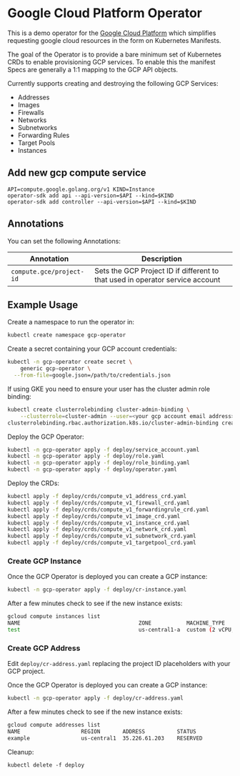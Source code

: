 # Google Cloud Platform Operator

This is a demo operator for the [Google Cloud Platform](https://cloud.google.com) which simplifies requesting google cloud resources in the form on Kubernetes Manifests.

The goal of the Operator is to provide a bare minimum set of Kubernetes CRDs to enable provisioning GCP services. To enable this the manifest Specs are generally a 1:1 mapping to the GCP API objects.

Currently supports creating and destroying the following GCP Services:

* Addresses
* Images
* Firewalls
* Networks
* Subnetworks
* Forwarding Rules
* Target Pools
* Instances



## Add new gcp compute service

```
API=compute.google.golang.org/v1 KIND=Instance
operator-sdk add api --api-version=$API --kind=$KIND
operator-sdk add controller --api-version=$API --kind=$KIND
```

## Annotations

You can set the following Annotations:

| Annotation | Description |
| ---------- | ----------- |
| `compute.gce/project-id` | Sets the GCP Project ID if different to that used in operator service account |


## Example Usage

Create a namespace to run the operator in:

```bash
kubectl create namespace gcp-operator
```

Create a secret containing your GCP account credentials:

```bash
kubectl -n gcp-operator create secret \
    generic gcp-operator \
  --from-file=google.json=/path/to/credentials.json
```

If using GKE you need to ensure your user has the cluster admin role binding:

```bash
kubectl create clusterrolebinding cluster-admin-binding \
    --clusterrole=cluster-admin --user=<your gcp account email address>
clusterrolebinding.rbac.authorization.k8s.io/cluster-admin-binding created
```

Deploy the GCP Operator:

```bash
kubectl -n gcp-operator apply -f deploy/service_account.yaml
kubectl -n gcp-operator apply -f deploy/role.yaml
kubectl -n gcp-operator apply -f deploy/role_binding.yaml
kubectl -n gcp-operator apply -f deploy/operator.yaml
```

Deploy the CRDs:
```bash
kubectl apply -f deploy/crds/compute_v1_address_crd.yaml
kubectl apply -f deploy/crds/compute_v1_firewall_crd.yaml
kubectl apply -f deploy/crds/compute_v1_forwardingrule_crd.yaml
kubectl apply -f deploy/crds/compute_v1_image_crd.yaml
kubectl apply -f deploy/crds/compute_v1_instance_crd.yaml
kubectl apply -f deploy/crds/compute_v1_network_crd.yaml
kubectl apply -f deploy/crds/compute_v1_subnetwork_crd.yaml
kubectl apply -f deploy/crds/compute_v1_targetpool_crd.yaml
```

### Create GCP Instance

Once the GCP Operator is deployed you can create a GCP instance:

```bash
kubectl -n gcp-operator apply -f deploy/cr-instance.yaml
```

After a few minutes check to see if the new instance exists:

```bash
gcloud compute instances list
NAME                                     ZONE           MACHINE_TYPE               PREEMPTIBLE  INTERNAL_IP  EXTERNAL_IP     STATUS
test                                     us-central1-a  custom (2 vCPU, 4.00 GiB)               10.128.0.2                   RUNNING
```

### Create GCP Address

Edit `deploy/cr-address.yaml` replacing the project ID placeholders with your GCP project.

Once the GCP Operator is deployed you can create a GCP instance:

```bash
kubectl -n gcp-operator apply -f deploy/cr-address.yaml
```

After a few minutes check to see if the new instance exists:

```bash
gcloud compute addresses list
NAME                   REGION       ADDRESS          STATUS
example                us-central1  35.226.61.203    RESERVED

```

Cleanup:

```
kubectl delete -f deploy
```
